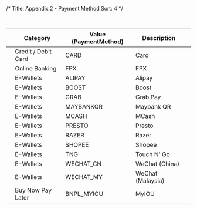 /*
Title: Appendix 2 - Payment Method
Sort: 4
*/



&nbsp;

|   | Category            | Value (PaymentMethod) | Description       |   |
|---|---------------------|-----------------------|-------------------|---|
|   | Credit / Debit Card | CARD                  | Card              |   |
|   | Online Banking      | FPX                   | FPX               |   |
|   | E-Wallets           | ALIPAY                | Alipay            |   |
|   | E-Wallets           | BOOST                 | Boost             |   |
|   | E-Wallets           | GRAB                  | Grab Pay          |   |
|   | E-Wallets           | MAYBANKQR             | Maybank QR        |   |
|   | E-Wallets           | MCASH                 | MCash             |   |
|   | E-Wallets           | PRESTO                | Presto            |   |
|   | E-Wallets           | RAZER                 | Razer             |   |
|   | E-Wallets           | SHOPEE                | Shopee            |   |
|   | E-Wallets           | TNG                   | Touch N' Go       |   |
|   | E-Wallets           | WECHAT_CN             | WeChat (China)    |   |
|   | E-Wallets           | WECHAT_MY             | WeChat (Malaysia) |   |
|   | Buy Now Pay Later   | BNPL_MYIOU            | MyIOU             |   |

